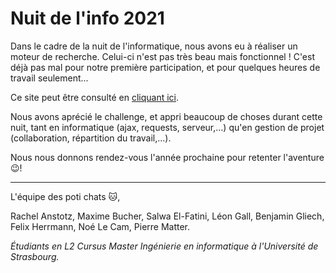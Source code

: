 # Nuit de l'info 2021
Dans le cadre de la nuit de l'informatique, nous avons eu à réaliser un moteur de recherche.
Celui-ci n'est pas très beau mais fonctionnel ! C'est déjà pas mal pour notre première participation, et pour quelques heures de travail seulement...

Ce site peut être consulté en [cliquant ici](https://leongall.github.io/lopotichat_en_mer/).

Nous avons aprécié le challenge, et appri beaucoup de choses durant cette nuit, tant en informatique (ajax, requests, serveur,...) qu'en gestion de projet (collaboration, répartition du travail,...).

Nous nous donnons rendez-vous l'année prochaine pour retenter l'aventure :wink:!

---

L'équipe des poti chats :cat:,

Rachel Anstotz, Maxime Bucher, Salwa El-Fatini, Léon Gall, Benjamin Gliech, Felix Herrmann, Noé Le Cam, Pierre Matter.

_Étudiants en L2 Cursus Master Ingénierie en informatique à l'Université de Strasbourg._
